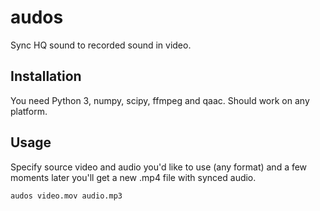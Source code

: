 # audos

Sync HQ sound to recorded sound in video.

## Installation

You need Python 3, numpy, scipy, ffmpeg and qaac. Should work on any platform.

## Usage

Specify source video and audio you'd like to use (any format) and
a few moments later you'll get a new .mp4 file with synced audio.

```
audos video.mov audio.mp3
```
